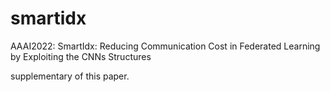 # smartidx
AAAI2022: SmartIdx: Reducing Communication Cost in Federated Learning by Exploiting the CNNs Structures

supplementary of this paper.
